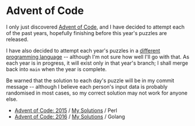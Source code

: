 # Advent of Code

I only just discovered [Advent of Code](https://adventofcode.com), and I have decided to attempt each of the past years, hopefully finishing before this year's puzzles are released.

I have also decided to attempt each year's puzzles in a [different programming language](./possible-languages.md) -- although I'm not sure how well I'll go with that. As each year is in progress, it will exist only in that year's branch; I shall merge back into `main` when the year is complete.

Be warned that the solution to each day's puzzle will be in my commit message -- although I believe each person's input data is probably randomised in most cases, so my correct solution may not work for anyone else.

- [Advent of Code: 2015](https://adventofcode.com/2015) / [My Solutions](./2015/README.md) / Perl
- [Advent of Code: 2016](https://adventofcode.com/2016) / [My Solutions](./2016/README.md) / Golang
